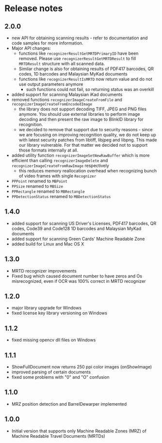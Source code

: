 # Release notes

## 2.0.0
- new API for obtaining scanning results - refer to documentation and code samples for more information.
- Major API changes:
	- functions like `recognizerResultGetMRTDPrimaryID` have been removed. Please use `recognizerResultGetMRTDResult` to fill `MRTDResult` structure with all scanned data.
	- Similar change is also for obtaining results of PDF417 barcodes, QR codes, 1D barcodes and Malaysian MyKad documents
	- functions like `recognizerResultIsMRTD` now return value and do not use output parameters anymore
		- such functions could not fail, so returning status was an overkill
- added support for scanning Malaysian iKad documents
- removed functions `recognizerImageCreateFromFile` and `recognizerImageCreateFromEncodedImage`
	- the library does not support decoding TIFF, JPEG and PNG files anymore. You should use external libraries to perform image decoding and then present the raw image to BlinkID library for recognition.
	- we decided to remove that support due to security reasons - since we are focusing on improving recognition quality, we do not keep up with latest security patches from libtiff, libjpeg and libpng. This made our library vulnerable. For that matter we decided not to support those formats internally at all.
- added utility function `recognizerImageSetNewRawBuffer` which is more efficient than calling `recognizerImageDelete` and `recognizerImageCreateFromRawImage` respectively
	- this reduces memory reallocation overhead when recognizing bunch of video frames with single `Recognizer`
- `PPPoint` renamed to `MBPoint`
- `PPSize` renamed to `MBSize`
- `PPRectangle` renamed to `MBRectangle`
- `PPDetectionStatus` renamed to `MBDetectionStatus`

## 1.4.0
- added support for scanning US Driver's Licenses, PDF417 barcodes, QR codes, Code39 and Code128 1D barcodes and Malaysian MyKad documents
- added support for scanning Green Cards' Machine Readable Zone
- added build for Linux and Mac OS X

## 1.3.0

- MRTD recognizer improvements
- Fixed bug which caused document number to have zeros and Os misrecognized, even if OCR was 100% correct in MRTD recognizer

## 1.2.0

- major library upgrade for Windows
- fixed license key library versioning on Windows

## 1.1.2

- fixed missing opencv dll files on Windows

## 1.1.1

- ShowFullDocument now returns 250 ppi color images (onShowImage)
- improved parsing of certain documents
- fixed some problems with "0" and "O" confusion

## 1.1.0

- MRZ position detection and BarrelDewarper implemented

## 1.0.0

- Initial version that supports only Machine Readable Zones (MRZ) of Machine Readable Travel Documents (MRTDs)
